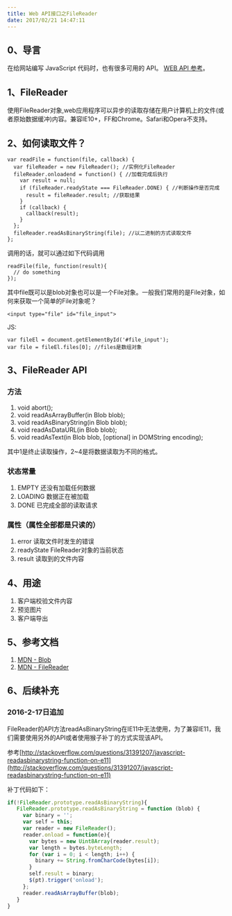 ```yaml
---
title: Web API接口之FileReader
date: 2017/02/21 14:47:11
---
```


## 0、导言

在给网站编写 JavaScript 代码时，也有很多可用的 API。 [WEB API 参考](https://developer.mozilla.org/zh-CN/docs/Web/API)。

## 1、FileReader

使用FileReader对象,web应用程序可以异步的读取存储在用户计算机上的文件(或者原始数据缓冲)内容。兼容IE10+，FF和Chrome。Safari和Opera不支持。


## 2、如何读取文件？

	var readFile = function(file, callback) {
	  var fileReader = new FileReader(); //实例化FileReader
	  fileReader.onloadend = function() { //加载完成后执行
	    var result = null; 
	    if (fileReader.readyState === FileReader.DONE) { //判断操作是否完成
	      result = fileReader.result; //获取结果
	    }
	    if (callback) {
	      callback(result);
	    }
	  };
	  fileReader.readAsBinaryString(file); //以二进制的方式读取文件
	};

调用的话，就可以通过如下代码调用

	readFile(file, function(result){
	  // do something
	});

其中file既可以是blob对象也可以是一个File对象。一般我们常用的是File对象，如何来获取一个简单的File对象呢？

	<input type="file" id="file_input">

JS:

	var fileEl = document.getElementById('#file_input');
	var file = fileEl.files[0]; //files是数组对象

## 3、FileReader API

### 方法

1. void abort(); 
2. void readAsArrayBuffer(in Blob blob);
3. void readAsBinaryString(in Blob blob);
4. void readAsDataURL(in Blob blob);
5. void readAsText(in Blob blob, [optional] in DOMString encoding);

其中1是终止读取操作，2~4是将数据读取为不同的格式。

### 状态常量

1. EMPTY 还没有加载任何数据
2. LOADING 数据正在被加载
3. DONE 已完成全部的读取请求

### 属性（属性全部都是只读的）

1. error 读取文件时发生的错误
2. readyState FileReader对象的当前状态
3. result 读取到的文件内容

## 4、用途

1. 客户端校验文件内容
2. 预览图片
3. 客户端导出

## 5、参考文档

1. [MDN - Blob](https://developer.mozilla.org/zh-CN/docs/Web/API/Blob)
2. [MDN - FileReader](https://developer.mozilla.org/zh-CN/docs/Web/API/FileReader)

## 6、后续补充

### 2016-2-17日追加

FileReader的API方法readAsBinaryString在IE11中无法使用，为了兼容IE11，我们需要使用另外的API或者使用猴子补丁的方式实现该API。

参考[http://stackoverflow.com/questions/31391207/javascript-readasbinarystring-function-on-e11](http://stackoverflow.com/questions/31391207/javascript-readasbinarystring-function-on-e11)

补丁代码如下：

```javascript
if(!FileReader.prototype.readAsBinaryString){
   FileReader.prototype.readAsBinaryString = function (blob) {
     var binary = '';
     var self = this;
     var reader = new FileReader();
     reader.onload = function(e){
       var bytes = new Uint8Array(reader.result); 
       var length = bytes.byteLength;
       for (var i = 0; i < length; i++) {
         binary += String.fromCharCode(bytes[i]);
       }
       self.result = binary;
       $(pt).trigger('onload');
     };
     reader.readAsArrayBuffer(blob);
   }
}
```